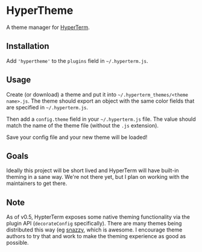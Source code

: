 # HyperTheme

A theme manager for [HyperTerm](https://hyperterm.org/).

## Installation

Add `'hypertheme'` to the `plugins` field in `~/.hyperterm.js`.

## Usage

Create (or download) a theme and put it into `~/.hyperterm_themes/<theme name>.js`. The theme should export an object with the same color fields that are specified in `~/.hyperterm.js`.

Then add a `config.theme` field in your `~/.hyperterm.js` file. The value should match the name of the theme file (without the `.js` extension).

Save your config file and your new theme will be loaded!

## Goals

Ideally this project will be short lived and HyperTerm will have built-in theming in a sane way. We're not there yet, but I plan on working with the maintainers to get there.

## Note

As of v0.5, HypterTerm exposes some native theming functionality via the plugin API (`decorateConfig` specifically). There are many themes being distributed this way (eg [snazzy](https://github.com/sindresorhus/hyperterm-snazzy), which is awesome. I encourage theme authors to try that and work to make the theming experience as good as possible.
